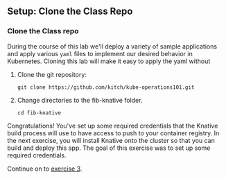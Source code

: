 ## Setup: Clone the Class Repo

### Clone the Class repo
During the course of this lab we'll deploy a variety of sample applications and apply various `yaml` files to implement our desired behavior in Kubernetes. Cloning this lab will make it easy to apply the yaml without

1. Clone the git repository:

    ```
    git clone https://github.com/kitch/kube-operations101.git
    ```
2. Change directories to the fib-knative folder.

    ```
    cd fib-knative
    ```

Congratulations! You've set up some required credentials that the Knative build process will use to have access to push to your container registry. In the next exercise, you will install Knative onto the cluster so that you can build and deploy this app. The goal of this exercise was to set up some required credentials.


Continue on to [exercise 3](../exercise-3/README.md).
